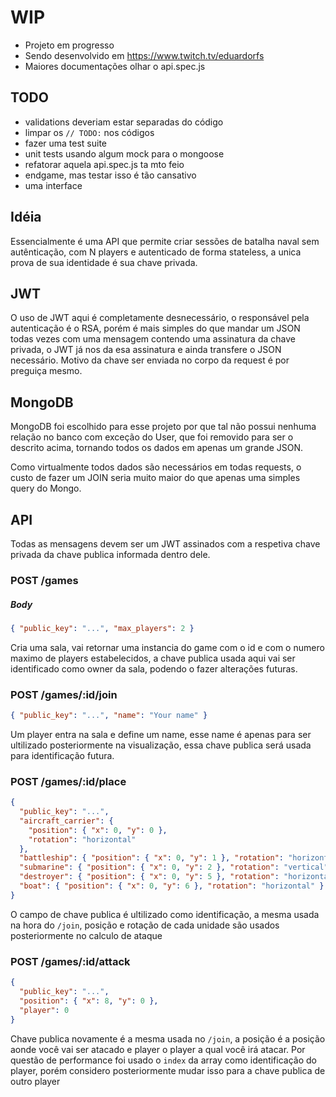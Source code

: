 # WIP

- Projeto em progresso
- Sendo desenvolvido em https://www.twitch.tv/eduardorfs
- Maiores documentações olhar o api.spec.js

## TODO

- validations deveriam estar separadas do código
- limpar os `// TODO:` nos códigos
- fazer uma test suite
- unit tests usando algum mock para o mongoose
- refatorar aquela api.spec.js ta mto feio
- endgame, mas testar isso é tão cansativo
- uma interface

## Idéia

Essencialmente é uma API que permite criar sessões de batalha naval sem autênticação, com N players e autenticado de forma stateless, a unica prova de sua identidade é sua chave privada.

## JWT

O uso de JWT aqui é completamente desnecessário, o responsável pela autenticação é o RSA, porém é mais simples do que mandar um JSON todas vezes com uma mensagem contendo uma assinatura da chave privada, o JWT já nos da esa assinatura e ainda transfere o JSON necessário. Motivo da chave ser enviada no corpo da request é por preguiça mesmo.

## MongoDB

MongoDB foi escolhido para esse projeto por que tal não possui nenhuma relação no banco com exceção do User, que foi removido para ser o descrito acima, tornando todos os dados em apenas um grande JSON.

Como virtualmente todos dados são necessários em todas requests, o custo de fazer um JOIN seria muito maior do que apenas uma simples query do Mongo.

## API

Todas as mensagens devem ser um JWT assinados com a respetiva chave privada da chave publica informada dentro dele.

### POST /games

##### Body

```json
{ "public_key": "...", "max_players": 2 }
```

Cria uma sala, vai retornar uma instancia do game com o id e com o numero maximo de players estabelecidos, a chave publica usada aqui vai ser identificado como owner da sala, podendo o fazer alterações futuras.

### POST /games/:id/join

```json
{ "public_key": "...", "name": "Your name" }
```

Um player entra na sala e define um name, esse name é apenas para ser ultilizado posteriormente na visualização, essa chave publica será usada para identificação futura.

### POST /games/:id/place

```json
{
  "public_key": "...",
  "aircraft_carrier": {
    "position": { "x": 0, "y": 0 },
    "rotation": "horizontal"
  },
  "battleship": { "position": { "x": 0, "y": 1 }, "rotation": "horizontal" },
  "submarine": { "position": { "x": 0, "y": 2 }, "rotation": "vertical" },
  "destroyer": { "position": { "x": 0, "y": 5 }, "rotation": "horizontal" },
  "boat": { "position": { "x": 0, "y": 6 }, "rotation": "horizontal" }
}
```

O campo de chave publica é ultilizado como identificação, a mesma usada na hora do `/join`, posição e rotação de cada unidade são usados posteriormente no calculo de ataque

### POST /games/:id/attack

```json
{
  "public_key": "...",
  "position": { "x": 8, "y": 0 },
  "player": 0
}
```

Chave publica novamente é a mesma usada no `/join`, a posição é a posição aonde você vai ser atacado e player o player a qual você irá atacar.
Por questão de performance foi usado o `index` da array como identificação do player, porém considero posteriormente mudar isso para a chave publica de outro player
